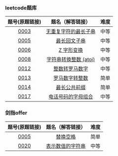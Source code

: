 ### leetcode题库

题号(原题链接) | 题名（解答链接） | 难度
:-: | :-: | :-:
[0003](https://leetcode-cn.com/problems/longest-substring-without-repeating-characters/description/) | [无重复字符的最长子串](https://github.com/cocowh/algorithm/blob/master/medium/3.%E6%97%A0%E9%87%8D%E5%A4%8D%E5%AD%97%E7%AC%A6%E7%9A%84%E6%9C%80%E9%95%BF%E5%AD%90%E4%B8%B2.go) | 中等
[0005](https://leetcode-cn.com/problems/longest-palindromic-substring/description/) | [最长回文子串](https://github.com/cocowh/algorithm/blob/master/medium/5.%E6%9C%80%E9%95%BF%E5%9B%9E%E6%96%87%E5%AD%90%E4%B8%B2.go) | 中等
[0006](https://leetcode-cn.com/problems/zigzag-conversion/description/) | [Z 字形变换](https://github.com/cocowh/algorithm/blob/master/medium/6.z-%E5%AD%97%E5%BD%A2%E5%8F%98%E6%8D%A2.go) | 中等
[0008](https://leetcode-cn.com/problems/string-to-integer-atoi/description/) | [字符串转换整数 (atoi)](https://github.com/cocowh/algorithm/blob/master/medium/8.%E5%AD%97%E7%AC%A6%E4%B8%B2%E8%BD%AC%E6%8D%A2%E6%95%B4%E6%95%B0-atoi.go) | 中等
[0012](https://leetcode-cn.com/problems/integer-to-roman/description/) | [整数转罗马数字](https://github.com/cocowh/algorithm/blob/master/medium/12.整数转罗马数字.go) | 中等
[0013](https://leetcode-cn.com/problems/roman-to-integer/description/) | [罗马数字转整数](https://github.com/cocowh/algorithm/blob/master/easy/13.罗马数字转整数.go) | 简单
[0014](https://leetcode-cn.com/problems/longest-common-prefix/description/) | [最长公共前缀](https://github.com/cocowh/algorithm/blob/master/easy/14.最长公共前缀.go) | 简单
[0017](https://leetcode-cn.com/problems/letter-combinations-of-a-phone-number/description/) | [电话号码的字母组合](https://github.com/cocowh/algorithm/blob/master/medium/17.电话号码的字母组合.go) | 中等



### 剑指offer

题号(原题链接) | 题名（解答链接） | 难度
:-: | :-: | :-:
[0005](https://leetcode-cn.com/problems/ti-huan-kong-ge-lcof/) | [替换空格](https://github.com/cocowh/algorithm/blob/master/easy/offer.5.替换空格.go) | 简单
[0020](https://leetcode-cn.com/problems/biao-shi-shu-zhi-de-zi-fu-chuan-lcof/) | [表示数值的字符串](https://github.com/cocowh/algorithm/blob/master/medium/offer.20.表示数值的字符串.go) | 中等